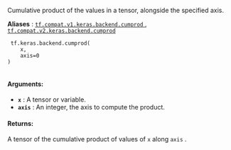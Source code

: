 Cumulative product of the values in a tensor, alongside the specified axis.

**Aliases** : [ `tf.compat.v1.keras.backend.cumprod` ](/api_docs/python/tf/keras/backend/cumprod), [ `tf.compat.v2.keras.backend.cumprod` ](/api_docs/python/tf/keras/backend/cumprod)

```
 tf.keras.backend.cumprod(
    x,
    axis=0
)
 
```

#### Arguments:
- **`x`** : A tensor or variable.
- **`axis`** : An integer, the axis to compute the product.


#### Returns:
A tensor of the cumulative product of values of  `x`  along  `axis` .

